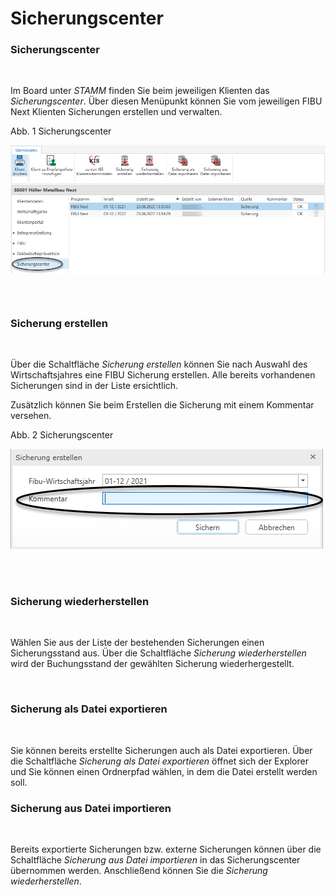 # Sicherungscenter

### Sicherungscenter

&nbsp;

Im Board unter *STAMM* finden Sie beim jeweiligen Klienten das *Sicherungscenter*. Über diesen Menüpunkt können Sie vom jeweiligen FIBU Next Klienten Sicherungen erstellen und verwalten.

Abb. 1 Sicherungscenter

![Image](<../lib/NeuesElement200.png>)

### &nbsp;

### Sicherung erstellen

&nbsp;

Über die Schaltfläche *Sicherung erstellen* können Sie nach Auswahl des Wirtschaftsjahres eine FIBU Sicherung erstellen. Alle bereits vorhandenen Sicherungen sind in der Liste ersichtlich.&nbsp;

Zusätzlich können Sie beim Erstellen die Sicherung mit einem Kommentar versehen.

Abb. 2 Sicherungscenter

![Image](<../lib/NeuesElement199.png>)

\
&nbsp;

### Sicherung wiederherstellen

&nbsp;

Wählen Sie aus der Liste der bestehenden Sicherungen einen Sicherungsstand aus. Über die Schaltfläche *Sicherung wiederherstellen* wird der Buchungsstand der gewählten Sicherung wiederhergestellt.

&nbsp;

### Sicherung als Datei exportieren

&nbsp;

Sie können bereits erstellte Sicherungen auch als Datei exportieren. Über die Schaltfläche *Sicherung als Datei exportieren* öffnet sich der Explorer und Sie können einen Ordnerpfad wählen, in dem die Datei erstellt werden soll.

### Sicherung aus Datei importieren

&nbsp;

Bereits exportierte Sicherungen bzw. externe Sicherungen können über die Schaltfläche *Sicherung aus Datei importieren* in das Sicherungscenter übernommen werden. Anschließend können Sie die *Sicherung wiederherstellen*.

